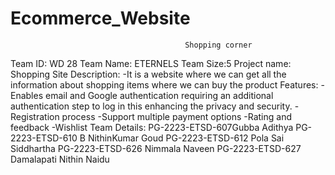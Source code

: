 # Ecommerce_Website
                                           Shopping corner
Team ID: WD 28
Team Name: ETERNELS
Team Size:5
Project name:  Shopping  Site
Description:
-It is a website where we can get all the information about shopping items where we can buy the product
Features:
-Enables email and Google authentication requiring an additional authentication step to log in this enhancing the privacy and security.
-Registration process
-Support multiple payment options
-Rating and feedback
-Wishlist
Team Details:
PG-2223-ETSD-607Gubba Adithya
PG-2223-ETSD-610 B NithinKumar Goud 
PG-2223-ETSD-612 Pola Sai Siddhartha 
PG-2223-ETSD-626 Nimmala Naveen
PG-2223-ETSD-627 Damalapati Nithin Naidu
